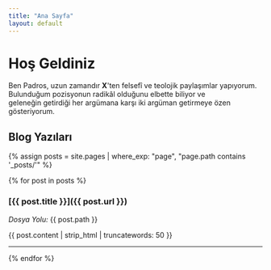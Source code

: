 ```yaml
---
title: "Ana Sayfa"
layout: default
---
```


# Hoş Geldiniz

Ben Padros, uzun zamandır **X**'ten felsefî ve teolojik paylaşımlar yapıyorum. Bulunduğum pozisyonun radikâl olduğunu elbette biliyor ve  
geleneğin getirdiği her argümana karşı iki argüman getirmeye özen gösteriyorum.

## Blog Yazıları

{% assign posts = site.pages | where_exp: "page", "page.path contains '_posts/'" %}

{% for post in posts %}
### [{{ post.title }}]({{ post.url }})
*Dosya Yolu:* {{ post.path }}

{{ post.content | strip_html | truncatewords: 50 }}

---

{% endfor %}
